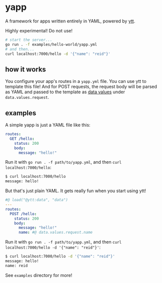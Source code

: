 # yapp

A framework for apps written entirely in YAML, powered by [ytt](https://github.com/vmware-tanzu/carvel-ytt).

Highly experimental! Do not use!

```sh
# start the server...
go run . -f examples/hello-world/yapp.yml
# and then...
curl localhost:7000/hello -d '{"name": "reid"}'
```

## how it works

You configure your app's routes in a `yapp.yml` file. You can use ytt to template this file! And for POST requests, the request body will be parsed as YAML and passed to the template as [data values](https://carvel.dev/ytt/docs/latest/how-to-use-data-values/) under `data.values.request`.

## examples

A simple yapp is just a YAML file like this:

```yaml
routes:
  GET /hello:
    status: 200
    body:
      message: "hello!"
```

Run it with `go run . -f path/to/yapp.yml`, and then `curl localhost:7000/hello`:

```sh
$ curl localhost:7000/hello
message: hello!
```

But that's just plain YAML. It gets really fun when you start using ytt!

```yaml
#@ load("@ytt:data", "data")
---
routes:
  POST /hello:
    status: 200
    body:
      message: "hello!"
      name: #@ data.values.request.name
```

Run it with `go run . -f path/to/yapp.yml`, and then `curl localhost:7000/hello -d '{"name": "reid"}'`:

```sh
$ curl localhost:7000/hello -d '{"name": "reid"}'
message: hello!
name: reid
```

See `examples` directory for more!
